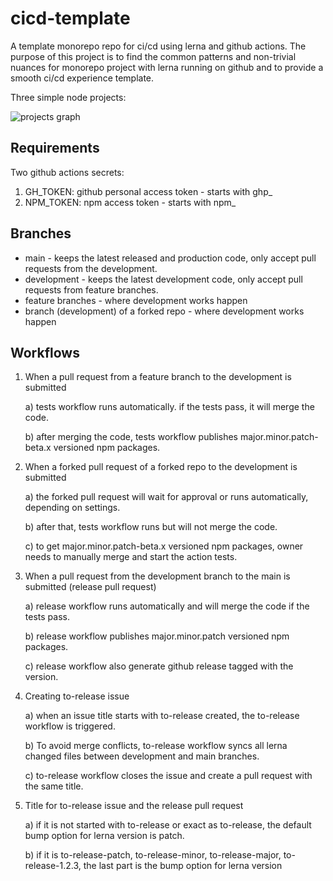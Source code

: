 # cicd-template

A template monorepo repo for ci/cd using lerna and github actions. The purpose of this project is to find the common patterns and non-trivial nuances for monorepo project with lerna running on github and to provide a smooth ci/cd experience template.

Three simple node projects:

<img alt="projects graph" src="https://github.com/pfapi/cicd-test/blob/development/images/graph.png" />

## Requirements

Two github actions secrets: 

1) GH_TOKEN: github personal access token - starts with ghp_
2) NPM_TOKEN: npm access token - starts with npm_

## Branches

* main - keeps the latest released and production code, only accept pull requests from the development.
* development - keeps the latest development code, only accept pull requests from feature branches.
* feature branches - where development works happen
* branch (development) of a forked repo - where development works happen

## Workflows

1) When a pull request from a feature branch to the development is submitted

    a) tests workflow runs automatically. if the tests pass, it will merge the code.

    b) after merging the code, tests workflow publishes major.minor.patch-beta.x versioned npm packages.

2) When a forked pull request of a forked repo to the development is submitted

    a) the forked pull request will wait for approval or runs automatically, depending on settings.

    b) after that, tests workflow runs but will not merge the code.

    c) to get major.minor.patch-beta.x versioned npm packages, owner needs to manually merge and start the action tests.

3) When a pull request from the development branch to the main is submitted (release pull request)

    a) release workflow runs automatically and will merge the code if the tests pass.

    b) release workflow publishes major.minor.patch versioned npm packages.

    c) release workflow also generate github release tagged with the version.

4) Creating to-release issue

    a) when an issue title starts with to-release created, the to-release workflow is triggered.

    b) To avoid merge conflicts, to-release workflow syncs all lerna changed files between development and main branches.

    c) to-release workflow closes the issue and create a pull request with the same title.

5) Title for to-release issue and the release pull request

    a) if it is not started with to-release or exact as to-release, the default bump option for lerna version is patch.

    b) if it is to-release-patch, to-release-minor, to-release-major, to-release-1.2.3, the last part is the bump option for lerna version

     

